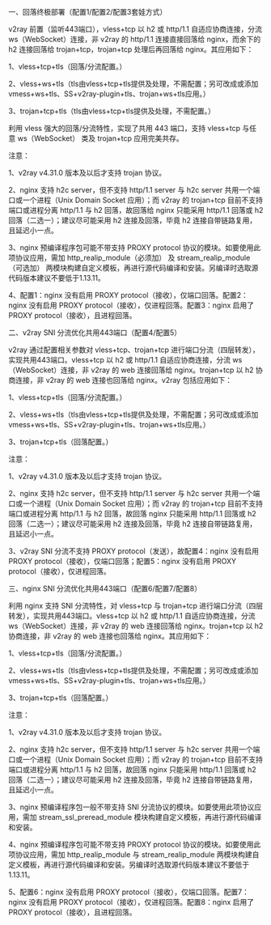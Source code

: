 一、回落终极部署（配置1/配置2/配置3套娃方式）

v2ray 前置（监听443端口），vless+tcp 以 h2 或 http/1.1 自适应协商连接，分流 ws（WebSocket）连接，非 v2ray 的 http/1.1 连接直接回落给 nginx，而余下的 h2 连接回落给 trojan+tcp，trojan+tcp 处理后再回落给 nginx。其应用如下：

1、vless+tcp+tls（回落/分流配置。）

2、vless+ws+tls（tls由vless+tcp+tls提供及处理，不需配置；另可改成或添加vmess+ws+tls、SS+v2ray-plugin+tls、trojan+ws+tls应用。）

3、trojan+tcp+tls（tls由vless+tcp+tls提供及处理，不需配置。）

利用 vless 强大的回落/分流特性，实现了共用 443 端口，支持 vless+tcp 与任意 ws（WebSocket） 类及 trojan+tcp 应用完美共存。

注意：

1、v2ray v4.31.0 版本及以后才支持 trojan 协议。 

2、nginx 支持 h2c server，但不支持 http/1.1 server 与 h2c server 共用一个端口或一个进程（Unix Domain Socket 应用）；而 v2ray 的 trojan+tcp 目前不支持端口或进程分离 http/1.1 与 h2 回落，故回落给 nginx 只能采用 http/1.1 回落或 h2 回落（二选一）；建议尽可能采用 h2 连接及回落，毕竟 h2 连接自带链路复用，且延迟小一点。

3、nginx 预编译程序包可能不带支持 PROXY protocol 协议的模块。如要使用此项协议应用，需加 http_realip_module（必须加） 及 stream_realip_module（可选加） 两模块构建自定义模板，再进行源代码编译和安装。另编译时选取源代码版本建议不要低于1.13.11。

4、配置1：nginx 没有启用 PROXY protocol（接收），仅端口回落。配置2：nginx 没有启用 PROXY protocol（接收），仅进程回落。配置3：nginx 启用了 PROXY protocol（接收），且进程回落。

二、v2ray SNI 分流优化共用443端口（配置4/配置5）

v2ray 通过配置相关参数对 vless+tcp、trojan+tcp 进行端口分流（四层转发），实现共用443端口。vless+tcp 以 h2 或 http/1.1 自适应协商连接，分流 ws（WebSocket）连接，非 v2ray 的 web 连接回落给 nginx。trojan+tcp 以 h2 协商连接，非 v2ray 的 web 连接也回落给 nginx。v2ray 包括应用如下：

1、vless+tcp+tls（回落/分流配置。）

2、vless+ws+tls（tls由vless+tcp+tls提供及处理，不需配置；另可改成或添加vmess+ws+tls、SS+v2ray-plugin+tls、trojan+ws+tls应用。）

3、trojan+tcp+tls（回落配置。）

注意：

1、v2ray v4.31.0 版本及以后才支持 trojan 协议。 

2、nginx 支持 h2c server，但不支持 http/1.1 server 与 h2c server 共用一个端口或一个进程（Unix Domain Socket 应用）；而 v2ray 的 trojan+tcp 目前不支持端口或进程分离 http/1.1 与 h2 回落，故回落 nginx 只能采用 http/1.1 回落或 h2 回落（二选一）；建议尽可能采用 h2 连接及回落，毕竟 h2 连接自带链路复用，且延迟小一点。

3、v2ray SNI 分流不支持 PROXY protocol（发送），故配置4：nginx 没有启用 PROXY protocol（接收），仅端口回落；配置5：nginx 没有启用 PROXY protocol（接收），仅进程回落。

三、nginx SNI 分流优化共用443端口（配置6/配置7/配置8） 

利用 nginx 支持 SNI 分流特性，对 vless+tcp 与 trojan+tcp 进行端口分流（四层转发），实现共用443端口。vless+tcp 以 h2 或 http/1.1 自适应协商连接，分流 ws（WebSocket）连接，非 v2ray 的 web 连接回落给 nginx。trojan+tcp 以 h2 协商连接，非 v2ray 的 web 连接也回落给 nginx。其应用如下：

1、vless+tcp+tls（回落/分流配置。）

2、vless+ws+tls（tls由vless+tcp+tls提供及处理，不需配置；另可改成或添加vmess+ws+tls、SS+v2ray-plugin+tls、trojan+ws+tls应用。）

3、trojan+tcp+tls（回落配置。）

注意：

1、v2ray v4.31.0 版本及以后才支持 trojan 协议。 

2、nginx 支持 h2c server，但不支持 http/1.1 server 与 h2c server 共用一个端口或一个进程（Unix Domain Socket 应用）；而 v2ray 的 trojan+tcp 目前不支持端口或进程分离 http/1.1 与 h2 回落，故回落 nginx 只能采用 http/1.1 回落或 h2 回落（二选一）；建议尽可能采用 h2 连接及回落，毕竟 h2 连接自带链路复用，且延迟小一点。

3、nginx 预编译程序包一般不带支持 SNI 分流协议的模块。如要使用此项协议应用，需加 stream_ssl_preread_module 模块构建自定义模板，再进行源代码编译和安装。

4、nginx 预编译程序包可能不带支持 PROXY protocol 协议的模块。如要使用此项协议应用，需加 http_realip_module 与 stream_realip_module 两模块构建自定义模板，再进行源代码编译和安装。另编译时选取源代码版本建议不要低于1.13.11。

5、配置6：nginx 没有启用 PROXY protocol（接收），仅端口回落。配置7：nginx 没有启用 PROXY protocol（接收），仅进程回落。配置8：nginx 启用了 PROXY protocol（接收），且进程回落。
